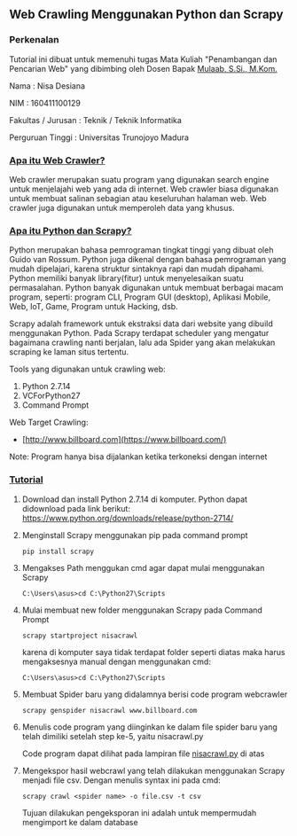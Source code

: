 ## Web Crawling Menggunakan Python dan Scrapy

### Perkenalan

Tutorial ini dibuat untuk memenuhi tugas Mata Kuliah "Penambangan dan Pencarian Web" yang dibimbing oleh Dosen Bapak [Mulaab, S.Si., M.Kom.](https://forlap.ristekdikti.go.id/dosen/detail/RTA5QTg4RjctMjBEQy00QThELUI4REYtREQ5ODAzMzU0MjUz) 

Nama				: Nisa Desiana

NIM				: 160411100129

Fakultas / Jurusan		: Teknik / Teknik Informatika

Perguruan Tinggi		: Universitas Trunojoyo Madura

### <u>Apa itu Web Crawler?</u>

Web crawler merupakan suatu program yang digunakan search engine untuk menjelajahi web yang ada di internet. Web crawler biasa digunakan untuk membuat salinan sebagian atau keseluruhan halaman web. Web crawler juga digunakan untuk memperoleh data yang khusus.

### <u>Apa itu Python dan Scrapy?</u>

Python merupakan bahasa pemrograman tingkat tinggi yang dibuat oleh Guido van Rossum. Python juga dikenal dengan bahasa pemrograman yang mudah dipelajari, karena struktur sintaknya rapi dan mudah dipahami. Python memiliki banyak library(fitur) untuk menyelesaikan suatu permasalahan. Python banyak digunakan untuk membuat berbagai macam program, seperti: program CLI, Program GUI (desktop), Aplikasi Mobile, Web, IoT, Game, Program untuk Hacking, dsb.

Scrapy adalah framework untuk ekstraksi data dari website yang dibuild menggunakan Python. Pada Scrapy terdapat scheduler yang mengatur bagaimana crawling nanti berjalan, lalu ada Spider yang akan melakukan scraping ke laman situs tertentu.

Tools yang digunakan untuk crawling web:

1. Python 2.7.14
2. VCForPython27
3. Command Prompt

Web Target Crawling:

- [http://www.billboard.com](https://www.billboard.com/)

Note: Program hanya bisa dijalankan ketika terkoneksi dengan internet

### <u>Tutorial</u>

1. Download dan install Python 2.7.14 di komputer. Python dapat didownload pada link berikut: https://www.python.org/downloads/release/python-2714/

2. Menginstall Scrapy menggunakan pip pada command prompt

   ```
   pip install scrapy
   ```

3. Mengakses Path menggukan cmd agar dapat mulai menggunakan Scrapy

   ```
   C:\Users\asus>cd C:\Python27\Scripts
   ```

4. Mulai membuat new folder menggunakan Scrapy pada Command Prompt

   ```
   scrapy startproject nisacrawl
   ```

   ​karena di komputer saya tidak terdapat folder seperti diatas maka harus mengaksesnya manual dengan menggunakan cmd:

   ```
   C:\Users\asus>cd C:\Python27\Scripts
   ```

5. Membuat Spider baru yang didalamnya berisi code program webcrawler

   ```
   scrapy genspider nisacrawl www.billboard.com
   ```

6. Menulis code program yang diinginkan ke dalam file spider baru yang telah dimiliki setelah step ke-5, yaitu nisacrawl.py

   Code program dapat dilihat pada lampiran file [nisacrawl.py](https://github.com/nisadesiana/cobacrawl/blob/master/nisacrawl.py) di atas

7. Mengekspor hasil webcrawl yang telah dilakukan menggunakan Scrapy menjadi file csv. Dengan menulis syntax ini pada cmd:

   ```
   scrapy crawl <spider name> -o file.csv -t csv
   ```

   Tujuan dilakukan pengeksporan ini adalah untuk mempermudah mengimport ke dalam database
